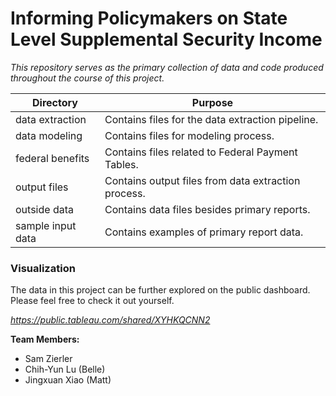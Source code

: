# Informing Policymakers on State Level Supplemental Security Income

*This repository serves as the primary collection of data and code produced throughout the course of this project.*

| Directory         | Purpose                                             |
|-------------------|-----------------------------------------------------|
| data extraction   | Contains files for the data extraction pipeline.    |
| data modeling     | Contains files for modeling process.                |
| federal benefits  | Contains files related to Federal Payment Tables.   |
| output files      | Contains output files from data extraction process. |
| outside data      | Contains data files besides primary reports.        | 
| sample input data | Contains examples of primary report data.           |

### Visualization

The data in this project can be further explored on the public dashboard. Please feel free to check it out yourself.

*https://public.tableau.com/shared/XYHKQCNN2*

**Team Members:** 
 - Sam Zierler
 - Chih-Yun Lu (Belle)
 - Jingxuan Xiao (Matt)
